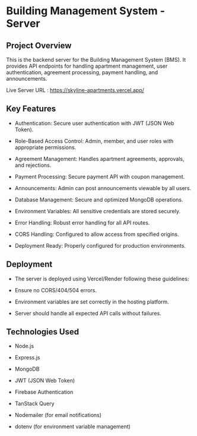 # Building Management System - Server

## Project Overview

This is the backend server for the Building Management System (BMS). It provides API endpoints for handling apartment management, user authentication, agreement processing, payment handling, and announcements.

Live Server URL : https://skyline-apartments.vercel.app/

## Key Features

- Authentication: Secure user authentication with JWT (JSON Web Token).

- Role-Based Access Control: Admin, member, and user roles with appropriate permissions.

- Agreement Management: Handles apartment agreements, approvals, and rejections.

- Payment Processing: Secure payment API with coupon management.

- Announcements: Admin can post announcements viewable by all users.

- Database Management: Secure and optimized MongoDB operations.

- Environment Variables: All sensitive credentials are stored securely.

- Error Handling: Robust error handling for all API routes.

- CORS Handling: Configured to allow access from specified origins.

- Deployment Ready: Properly configured for production environments.

## Deployment

- The server is deployed using Vercel/Render following these guidelines:

- Ensure no CORS/404/504 errors.

- Environment variables are set correctly in the hosting platform.

- Server should handle all expected API calls without failures.

## Technologies Used

- Node.js

- Express.js

- MongoDB

- JWT (JSON Web Token)

- Firebase Authentication

- TanStack Query

- Nodemailer (for email notifications)

- dotenv (for environment variable management)
